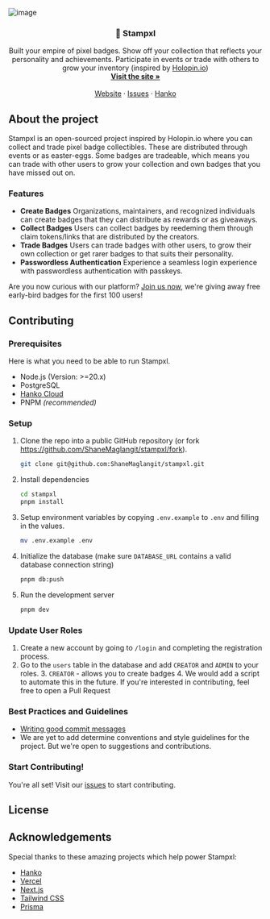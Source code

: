 ![image](https://github.com/ShaneMaglangit/stampxl/assets/53674742/ba1ac51b-0579-436a-a51f-906a77c9e39d)

<h3 align="center">👑 Stampxl</h3>

<p align="center">
 Built your empire of pixel badges. Show off your collection that reflects your personality and achievements. Participate in events or trade with others to grow your inventory (inspired by <a href="https://stampxl.shanemaglangit.com">Holopin.io</a>)
 <br />
 <a href="https://stampxl.shanemaglangit.com"><strong>Visit the site »</strong></a>
 <br />
 <br />
 <a href="https://stampxl.shanemaglangit.com">Website</a>
 ·
 <a href="https://github.com/ShaneMaglangit/stampxl/issues">Issues</a>
 ·
 <a href="https://hanko.io">Hanko</a>
</p>

## About the project

Stampxl is an open-sourced project inspired by Holopin.io where you can collect and trade pixel badge collectibles.
These are distributed through events or as easter-eggs. Some badges are tradeable, which means you can trade with other
users to grow your collection and own badges that you have missed out on.

### Features

- **Create Badges** Organizations, maintainers, and recognized individuals can create badges that they can distribute as
  rewards or as giveaways.
- **Collect Badges** Users can collect badges by reedeming them through claim tokens/links that are distributed by the
  creators.
- **Trade Badges** Users can trade badges with other users, to grow their own collection or get rarer badges to that suits
  their personality.
- **Passwordless Authentication** Experience a seamless login experience with passwordless authentication with passkeys.

Are you now curious with our platform? [Join us now](https://stampxl.shanemaglangit.com/), we're giving away free
early-bird badges for the first 100 users!

## Contributing

### Prerequisites

Here is what you need to be able to run Stampxl.

- Node.js (Version: >=20.x)
- PostgreSQL
- [Hanko Cloud](https://cloud.hanko.io/)
- PNPM _(recommended)_

### Setup

1. Clone the repo into a public GitHub repository (or fork https://github.com/ShaneMaglangit/stampxl/fork).

   ```sh
   git clone git@github.com:ShaneMaglangit/stampxl.git
   ```

2. Install dependencies

    ```sh
    cd stampxl
    pnpm install
    ```

3. Setup environment variables by copying `.env.example` to `.env` and filling in the values.

    ```sh
    mv .env.example .env
    ```
   
4. Initialize the database (make sure `DATABASE_URL` contains a valid database connection string)

    ```sh
    pnpm db:push
    ```
   
5. Run the development server

    ```sh
    pnpm dev
    ```
   
### Update User Roles

1. Create a new account by going to `/login` and completing the registration process.
2. Go to the `users` table in the database and add `CREATOR` and `ADMIN` to your roles.
   3. `CREATOR` - allows you to create badges
   4. We would add a script to automate this in the future. If you're interested in contributing, feel free to open a Pull Request

### Best Practices and Guidelines

- [Writing good commit messages](https://cbea.ms/git-commit/)
- We are yet to add determine conventions and style guidelines for the project. But we're open to suggestions and contributions.

### Start Contributing!

You're all set! Visit our [issues](https://github.com/ShaneMaglangit/stampxl/issues) to start contributing.

## License

## Acknowledgements

Special thanks to these amazing projects which help power Stampxl:

- [Hanko](https://hanko.io/)
- [Vercel](https://vercel.com/)
- [Next.js](https://nextjs.org/)
- [Tailwind CSS](https://tailwindcss.com/)
- [Prisma](https://prisma.io/)
